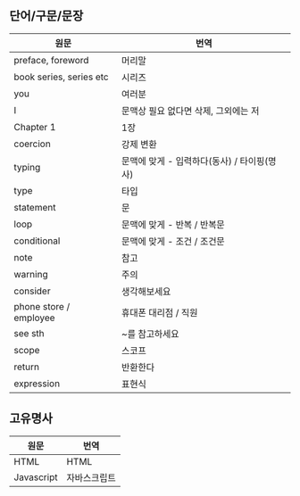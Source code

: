 ## 단어/구문/문장

| 원문                    | 번역                                 |
| ----------------------- | ------------------------------------ |
| preface, foreword       | 머리말                               |
| book series, series etc | 시리즈                               |
| you                     | 여러분                               |
| I                       | 문맥상 필요 없다면 삭제, 그외에는 저        |
| Chapter 1               | 1장                                 |
| coercion                | 강제 변환                             |
| typing                  | 문맥에 맞게 - 입력하다(동사) / 타이핑(명사)  |
| type                    | 타입                                 |
| statement               | 문                                   |
| loop                    | 문맥에 맞게 - 반복 / 반복문               |
| conditional             | 문맥에 맞게 - 조건 / 조건문               |
| note                    | 참고                                  |
| warning                 | 주의                                  |
| consider                | 생각해보세요                            |
| phone store / employee  | 휴대폰 대리점 / 직원                     |
| see sth                 | ~를 참고하세요                          |
| scope                   | 스코프                                 |
| return                  | 반환한다                                |
| expression              | 표현식                                 |


## 고유명사

| 원문                    | 번역                                 |
| ----------------------- | ------------------------------------ |
| HTML                    | HTML                                 |
| Javascript              | 자바스크립트                             |
